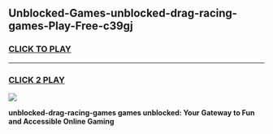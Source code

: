 
## Unblocked-Games-unblocked-drag-racing-games-Play-Free-c39gj
<h3>
<a href="https://premium76.site?title=unblocked-drag-racing-games&ref=09A">CLICK TO PLAY</a></h3>
<hr>

<h3>
<a href="https://premium76.site?title=unblocked-drag-racing-games&ref=09A">CLICK 2 PLAY</a>
  
</h3>

<a href="https://premium76.site?title=unblocked-drag-racing-games&ref=09A"><img src="https://clearcache.store/games.png"></a>


**unblocked-drag-racing-games games unblocked: Your Gateway to Fun and Accessible Online Gaming**
